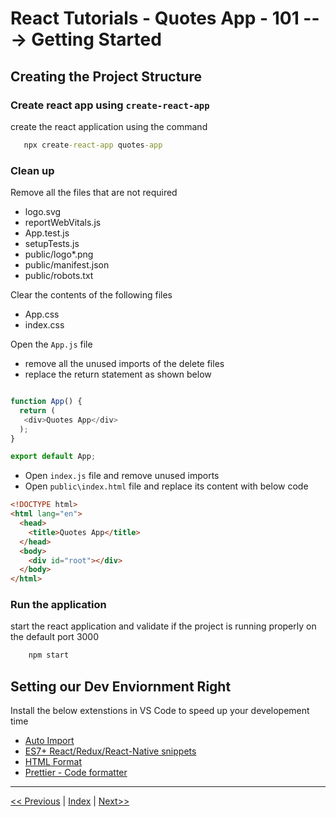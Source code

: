 # React Tutorials - Quotes App - 101 ---> Getting Started

## Creating the Project Structure

### Create react app using `create-react-app`
 
 create the react application using the command
 
 ``` cmd
    npx create-react-app quotes-app
 ```


### Clean up

Remove all the files that are not required 
- logo.svg
- reportWebVitals.js
- App.test.js
- setupTests.js
- public/logo*.png
- public/manifest.json
- public/robots.txt

Clear the contents of the following files
- App.css
- index.css

Open the `App.js` file 
- remove all the unused imports of the delete files
- replace the return statement as shown below


``` typescript

function App() {
  return (
   <div>Quotes App</div>
  );
}

export default App;
```

- Open `index.js` file and remove unused imports
- Open `public\index.html`  file and replace its content with below code

``` html
<!DOCTYPE html>
<html lang="en">
  <head>
    <title>Quotes App</title>
  </head>
  <body>
    <div id="root"></div>
  </body>
</html>

```

### Run the application 

start the react application and validate if the project is running properly on the default port 3000

``` cmd
    npm start
```

## Setting our Dev Enviornment Right

Install the below extenstions in VS Code to speed up your developement time

- [Auto Import ](https://marketplace.visualstudio.com/items?itemName=NuclleaR.vscode-extension-auto-import)
- [ES7+ React/Redux/React-Native snippets](https://marketplace.visualstudio.com/items?itemName=dsznajder.es7-react-js-snippets)
- [HTML Format](https://marketplace.visualstudio.com/items?itemName=mohd-akram.vscode-html-format)
- [Prettier - Code formatter](https://marketplace.visualstudio.com/items?itemName=esbenp.prettier-vscode)

<hr/>

[<< Previous](https://costaivo.com/tutorial-reactjs) |  [Index](https://costaivo.com/tutorial-reactjs) |  [Next>>](https://costaivo.com/tutorial-reactjs/quotes-101b) 
